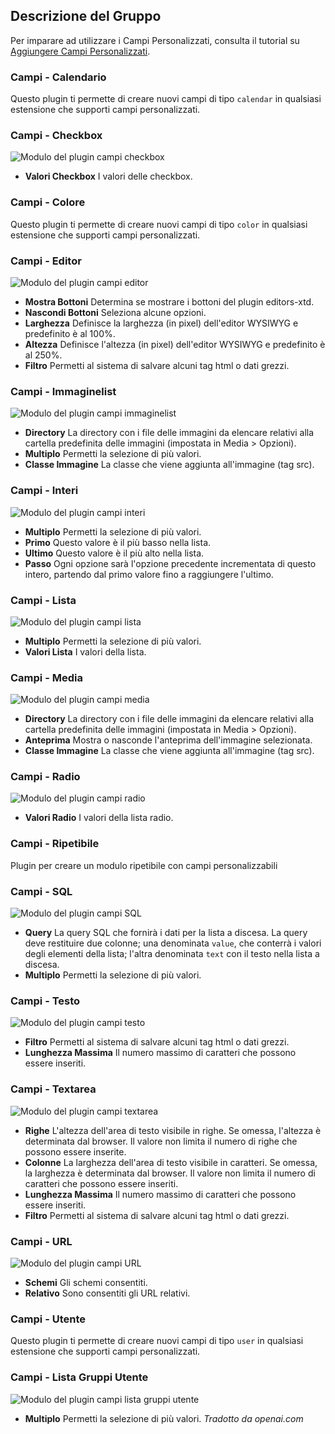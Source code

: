 <!-- Filename: Chunk4x:Extensions_Plugin_Manager_Edit_Fields_Group / Display title: Gruppo Campi -->

## Descrizione del Gruppo

Per imparare ad utilizzare i Campi Personalizzati, consulta il tutorial su [Aggiungere Campi Personalizzati](https://docs.joomla.org/J3.x:Adding_custom_fields/en).

### Campi - Calendario

Questo plugin ti permette di creare nuovi campi di tipo `calendar` in qualsiasi estensione che supporti campi personalizzati.

### Campi - Checkbox

![Modulo del plugin campi checkbox](../../../en/images/plugins/plugin-group-fields-checkboxes.png)

- **Valori Checkbox** I valori delle checkbox.

### Campi - Colore

Questo plugin ti permette di creare nuovi campi di tipo `color` in qualsiasi estensione che supporti campi personalizzati.

### Campi - Editor

![Modulo del plugin campi editor](../../../en/images/plugins/plugin-group-fields-editor.png)

- **Mostra Bottoni** Determina se mostrare i bottoni del plugin editors-xtd.
- **Nascondi Bottoni** Seleziona alcune opzioni.
- **Larghezza** Definisce la larghezza (in pixel) dell'editor WYSIWYG e predefinito è al 100%.
- **Altezza** Definisce l'altezza (in pixel) dell'editor WYSIWYG e predefinito è al 250%.
- **Filtro** Permetti al sistema di salvare alcuni tag html o dati grezzi.

### Campi - Immaginelist

![Modulo del plugin campi immaginelist](../../../en/images/plugins/plugin-group-fields-imagelist.png)

- **Directory** La directory con i file delle immagini da elencare relativi alla cartella predefinita delle immagini (impostata in Media > Opzioni).
- **Multiplo** Permetti la selezione di più valori.
- **Classe Immagine** La classe che viene aggiunta all'immagine (tag src).

### Campi - Interi

![Modulo del plugin campi interi](../../../en/images/plugins/plugin-group-fields-integer.png)

- **Multiplo** Permetti la selezione di più valori.
- **Primo** Questo valore è il più basso nella lista.
- **Ultimo** Questo valore è il più alto nella lista.
- **Passo** Ogni opzione sarà l'opzione precedente incrementata di questo intero, partendo dal primo valore fino a raggiungere l'ultimo.

### Campi - Lista

![Modulo del plugin campi lista](../../../en/images/plugins/plugin-group-fields-list.png)

- **Multiplo** Permetti la selezione di più valori.
- **Valori Lista** I valori della lista.

### Campi - Media

![Modulo del plugin campi media](../../../en/images/plugins/plugin-group-fields-media.png)

- **Directory** La directory con i file delle immagini da elencare relativi alla cartella predefinita delle immagini (impostata in Media > Opzioni).
- **Anteprima** Mostra o nasconde l'anteprima dell'immagine selezionata.
- **Classe Immagine** La classe che viene aggiunta all'immagine (tag src).

### Campi - Radio

![Modulo del plugin campi radio](../../../en/images/plugins/plugin-group-fields-radio.png)

- **Valori Radio** I valori della lista radio.

### Campi - Ripetibile

Plugin per creare un modulo ripetibile con campi personalizzabili

### Campi - SQL

![Modulo del plugin campi SQL](../../../en/images/plugins/plugin-group-fields-sql.png)

- **Query** La query SQL che fornirà i dati per la lista a discesa. La query deve restituire due colonne; una denominata `value`, che conterrà i valori degli elementi della lista; l'altra denominata `text` con il testo nella lista a discesa.
- **Multiplo** Permetti la selezione di più valori.

### Campi - Testo

![Modulo del plugin campi testo](../../../en/images/plugins/plugin-group-fields-text.png)

- **Filtro** Permetti al sistema di salvare alcuni tag html o dati grezzi.
- **Lunghezza Massima** Il numero massimo di caratteri che possono essere inseriti.

### Campi - Textarea

![Modulo del plugin campi textarea](../../../en/images/plugins/plugin-group-fields-textarea.png)

- **Righe** L'altezza dell'area di testo visibile in righe. Se omessa, l'altezza è determinata dal browser. Il valore non limita il numero di righe che possono essere inserite.
- **Colonne** La larghezza dell'area di testo visibile in caratteri. Se omessa, la larghezza è determinata dal browser. Il valore non limita il numero di caratteri che possono essere inseriti.
- **Lunghezza Massima** Il numero massimo di caratteri che possono essere inseriti.
- **Filtro** Permetti al sistema di salvare alcuni tag html o dati grezzi.

### Campi - URL

![Modulo del plugin campi URL](../../../en/images/plugins/plugin-group-fields-url.png)

- **Schemi** Gli schemi consentiti.
- **Relativo** Sono consentiti gli URL relativi.

### Campi - Utente

Questo plugin ti permette di creare nuovi campi di tipo `user` in qualsiasi estensione che supporti campi personalizzati.

### Campi - Lista Gruppi Utente

![Modulo del plugin campi lista gruppi utente](../../../en/images/plugins/plugin-group-fields-usergrouplist.png)

- **Multiplo** Permetti la selezione di più valori.
*Tradotto da openai.com*

